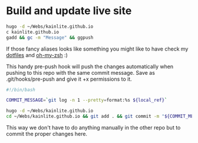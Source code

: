 # Build and update live site
```bash
hugo -d ~/Webs/kainlite.github.io
c kainlite.github.io
gadd && gc -m "Message" && ggpush
```

If those fancy aliases looks like something you might like to have check my [dotfiles](https://github.com/kainlite/dotfiles) and [oh-my-zsh](https://github.com/robbyrussell/oh-my-zsh) :)

This handy pre-push hook will push the changes automatically when pushing to this repo with the same commit message. Save as .git/hooks/pre-push and give it +x permissions to it.
```bash
#!/bin/bash

COMMIT_MESSAGE=`git log -n 1 --pretty=format:%s ${local_ref}`

hugo -d ~/Webs/kainlite.github.io
cd ~/Webs/kainlite.github.io && git add . && git commit -m "${COMMIT_MESSAGE}" && git push origin master
```
This way we don't have to do anything manually in the other repo but to commit the proper changes here.
